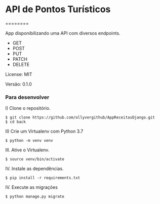 # API de Pontos Turísticos

========

App disponibilizando uma API com diversos endpoints.

- GET
- POST
- PUT
- PATCH
- DELETE

License: MIT

Versão: 0.1.0

### Para desenvolver

I) Clone o repositório.

```console
$ git clone https://github.com/ollyvergithub/AppReceitasDjango.git
$ cd back
```
II)  Crie um Virtualenv com Python 3.7
```console
$ python -m venv venv
```

III.  Ative o Virtualenv.
```console
$ source venv/bin/activate
```

IV.  Instale as dependências.
```console
$ pip install -r requirements.txt
```

IV.  Execute as migrações
```console
$ python manage.py migrate
```
